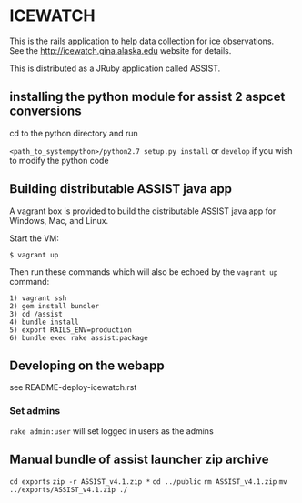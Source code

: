 # ICEWATCH


This is the rails application to help data collection for ice observations.   
See the http://icewatch.gina.alaska.edu website for details.

This is distributed as a JRuby application called ASSIST.

## installing the python module for assist 2 aspcet conversions

cd to the python directory and run

`<path_to_systempython>/python2.7 setup.py install` or `develop`
if you wish to modify the python code

## Building distributable ASSIST java app

A vagrant box is provided to build the distributable ASSIST java app for 
Windows, Mac, and Linux.

Start the VM:

```
$ vagrant up
```
Then run these commands which will also be echoed by the `vagrant up` command:
```
1) vagrant ssh
2) gem install bundler
3) cd /assist
4) bundle install
5) export RAILS_ENV=production
6) bundle exec rake assist:package

```


## Developing on the webapp

see README-deploy-icewatch.rst
### Set admins
`rake admin:user` will set logged in users as the admins


## Manual bundle of assist launcher zip archive
`cd exports`
`zip -r ASSIST_v4.1.zip *`
`cd ../public`
`rm ASSIST_v4.1.zip`
`mv ../exports/ASSIST_v4.1.zip ./`
